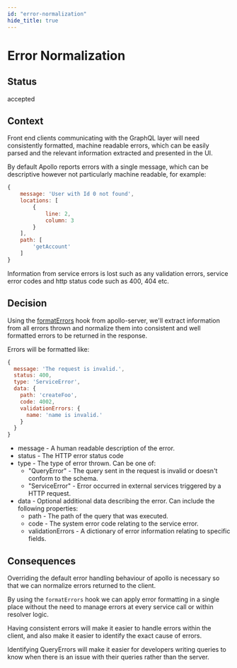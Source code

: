 ```yaml
---
id: "error-normalization"
hide_title: true
---
```


# Error Normalization

## Status

accepted

## Context

Front end clients communicating with the GraphQL layer will need consistently formatted, machine
readable errors, which can be easily parsed and the relevant information extracted and presented in
the UI.

By default Apollo reports errors with a single message, which can be descriptive however not
particularly machine readable, for example:

```javascript
{
	message: 'User with Id 0 not found',
	locations: [
		{
			line: 2,
			column: 3
		}
	],
	path: [
		'getAccount'
	]
}
```

Information from service errors is lost such as any validation errors, service error codes and http
status code such as 400, 404 etc.

## Decision

Using the
[formatErrors](https://www.apollographql.com/docs/apollo-server/setup.html#graphqlOptions.formatError)
hook from apollo-server, we'll extract information from all errors thrown and normalize them into
consistent and well formatted errors to be returned in the response.

Errors will be formatted like:

```javascript
{
  message: 'The request is invalid.',
  status: 400,
  type: 'ServiceError',
  data: {
    path: 'createFoo',
    code: 4002,
    validationErrors: {
      name: 'name is invalid.'
    }
  }
}
```

- message - A human readable description of the error.
- status - The HTTP error status code
- type - The type of error thrown. Can be one of:
  - "QueryError" - The query sent in the request is invalid or doesn't conform to the schema.
  - "ServiceError" - Error occurred in external services triggered by a HTTP request.
- data - Optional additional data describing the error. Can include the following properties:
  - path - The path of the query that was executed.
  - code - The system error code relating to the service error.
  - validationErrors - A dictionary of error information relating to specific fields.

## Consequences

Overriding the default error handling behaviour of apollo is necessary so that we can normalize
errors returned to the client.

By using the `formatErrors` hook we can apply error formatting in a single place without the need to
manage errors at every service call or within resolver logic.

Having consistent errors will make it easier to handle errors within the client, and also make it
easier to identify the exact cause of errors.

Identifying QueryErrors will make it easier for developers writing queries to know when there is an
issue with their queries rather than the server.
